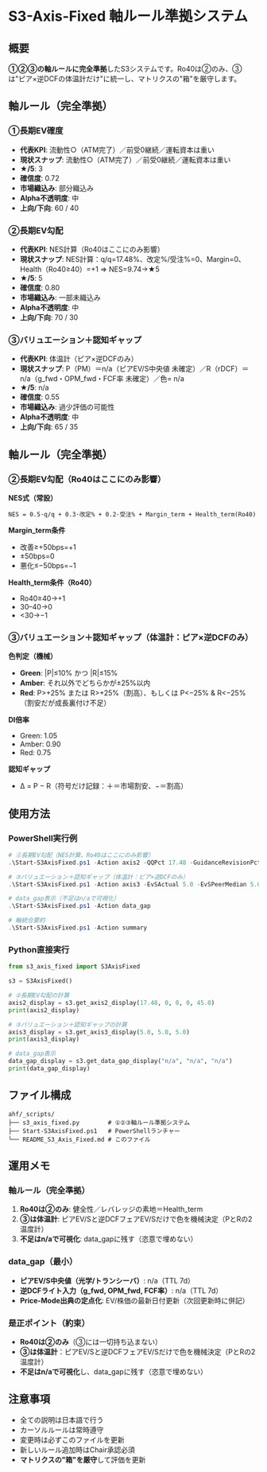 # S3-Axis-Fixed 軸ルール準拠システム

## 概要

**①②③の軸ルールに完全準拠**したS3システムです。Ro40は②のみ、③は"ピア×逆DCFの体温計だけ"に統一し、マトリクスの"箱"を厳守します。

## 軸ルール（完全準拠）

### ①長期EV確度
- **代表KPI**: 流動性○（ATM完了）／前受0継続／運転資本は重い
- **現状スナップ**: 流動性○（ATM完了）／前受0継続／運転資本は重い
- **★/5**: 3
- **確信度**: 0.72
- **市場織込み**: 部分織込み
- **Alpha不透明度**: 中
- **上向/下向**: 60 / 40

### ②長期EV勾配
- **代表KPI**: NES計算（Ro40はここにのみ影響）
- **現状スナップ**: NES計算：q/q=17.48%、改定%/受注%=0、Margin=0、Health（Ro40≥40）=+1 ⇒ NES=9.74→★5
- **★/5**: 5
- **確信度**: 0.80
- **市場織込み**: 一部未織込み
- **Alpha不透明度**: 中
- **上向/下向**: 70 / 30

### ③バリュエーション＋認知ギャップ
- **代表KPI**: 体温計（ピア×逆DCFのみ）
- **現状スナップ**: P（PM）＝n/a（ピアEV/S中央値 未確定）／R（rDCF）＝n/a（g_fwd・OPM_fwd・FCF率 未確定）／色= n/a
- **★/5**: n/a
- **確信度**: 0.55
- **市場織込み**: 過少評価の可能性
- **Alpha不透明度**: 中
- **上向/下向**: 65 / 35

## 軸ルール（完全準拠）

### ②長期EV勾配（Ro40はここにのみ影響）

**NES式（常設）**
```
NES = 0.5·q/q + 0.3·改定% + 0.2·受注% + Margin_term + Health_term(Ro40)
```

**Margin_term条件**
- 改善≥+50bps=+1
- ±50bps=0
- 悪化≤−50bps=−1

**Health_term条件（Ro40）**
- Ro40≥40→+1
- 30–40→0
- <30→−1

### ③バリュエーション＋認知ギャップ（体温計：ピア×逆DCFのみ）

**色判定（機械）**
- **Green**: |P|≤10% かつ |R|≤15%
- **Amber**: それ以外でどちらかが±25%以内
- **Red**: P>+25% または R>+25%（割高）、もしくは P<−25% & R<−25%（割安だが成長裏付け不足）

**DI倍率**
- Green: 1.05
- Amber: 0.90
- Red: 0.75

**認知ギャップ**
- Δ = P − R（符号だけ記録：＋＝市場割安、−＝割高）

## 使用方法

### PowerShell実行例

```powershell
# ②長期EV勾配（NES計算、Ro40はここにのみ影響）
.\Start-S3AxisFixed.ps1 -Action axis2 -QQPct 17.48 -GuidanceRevisionPct 0 -OrderBacklogPct 0 -MarginChangeBps 0 -Ro40 45.0

# ③バリュエーション＋認知ギャップ（体温計：ピア×逆DCFのみ）
.\Start-S3AxisFixed.ps1 -Action axis3 -EvSActual 5.0 -EvSPeerMedian 5.0 -EvSFair 5.0

# data_gap表示（不足はn/aで可視化）
.\Start-S3AxisFixed.ps1 -Action data_gap

# 軸統合要約
.\Start-S3AxisFixed.ps1 -Action summary
```

### Python直接実行

```python
from s3_axis_fixed import S3AxisFixed

s3 = S3AxisFixed()

# ②長期EV勾配の計算
axis2_display = s3.get_axis2_display(17.48, 0, 0, 0, 45.0)
print(axis2_display)

# ③バリュエーション＋認知ギャップの計算
axis3_display = s3.get_axis3_display(5.0, 5.0, 5.0)
print(axis3_display)

# data_gap表示
data_gap_display = s3.get_data_gap_display("n/a", "n/a", "n/a")
print(data_gap_display)
```

## ファイル構成

```
ahf/_scripts/
├── s3_axis_fixed.py        # ①②③軸ルール準拠システム
├── Start-S3AxisFixed.ps1   # PowerShellランチャー
└── README_S3_Axis_Fixed.md # このファイル
```

## 運用メモ

### 軸ルール（完全準拠）

1. **Ro40は②のみ**: 健全性／レバレッジの素地＝Health_term
2. **③は体温計**: ピアEV/Sと逆DCFフェアEV/Sだけで色を機械決定（PとRの2温度計）
3. **不足はn/aで可視化**: data_gapに残す（恣意で埋めない）

### data_gap（最小）

- **ピアEV/S中央値（光学/トランシーバ）**: n/a（TTL 7d）
- **逆DCFライト入力（g_fwd, OPM_fwd, FCF率）**: n/a（TTL 7d）
- **Price-Mode出典の定点化**: EV/株価の最新日付更新（次回更新時に併記）

### 是正ポイント（約束）

- **Ro40は②のみ**（③には一切持ち込まない）
- **③は体温計**：ピアEV/Sと逆DCFフェアEV/Sだけで色を機械決定（PとRの2温度計）
- **不足はn/aで可視化**し、data_gapに残す（恣意で埋めない）

## 注意事項

- 全ての説明は日本語で行う
- カーソルルールは常時遵守
- 変更時は必ずこのファイルを更新
- 新しいルール追加時はChair承認必須
- **マトリクスの"箱"を厳守**して評価を更新
